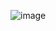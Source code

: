 ![image](https://user-images.githubusercontent.com/90715607/162268012-9e693061-13d6-495c-ae77-f277c7b65577.png)
